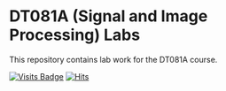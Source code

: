 # DT081A (Signal and Image Processing) Labs

This repository contains lab work for the DT081A course.


[![Visits Badge](https://badges.pufler.dev/visits/bl4ckswordsman/DT081A_Labs)](https://github.com/bl4ckswordsman)
[![Hits](https://hits.seeyoufarm.com/api/count/incr/badge.svg?url=https%3A%2F%2Fgithub.com%2Fbl4ckswordsman%2FDT081A_Labs&count_bg=%2379C83D&title_bg=%23555555&icon=&icon_color=%23E7E7E7&title=Daily+hits&edge_flat=false)](https://hits.seeyoufarm.com/api/count/graph/dailyhits.svg?url=https://github.com/bl4ckswordsman/DT081A_Labs) <!-- 2024-09-20 -->
